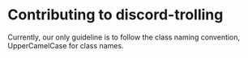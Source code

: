 # Contributing to discord-trolling

Currently, our only guideline is to follow the class naming convention, UpperCamelCase for class names.

